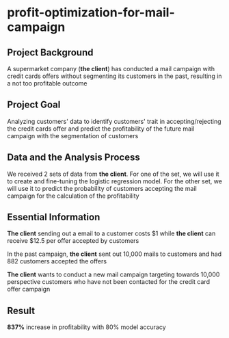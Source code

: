 # profit-optimization-for-mail-campaign

## Project Background
A supermarket company (**the client**) has conducted a mail campaign with credit cards offers without segmenting its customers in the past, resulting in a not too profitable outcome

## Project Goal
Analyzing customers' data to identify customers' trait in accepting/rejecting the credit cards offer and predict the profitability of the future mail campaign with the segmentation of customers

## Data and the Analysis Process
We received 2 sets of data from **the client**. For one of the set, we will use it to create and fine-tuning the logistic regression model. For the other set, we will use it to predict the probability of customers accepting the mail campaign for the calculation of the profitability

## Essential Information
**The client** sending out a email to a customer costs $1 while **the client** can receive $12.5 per offer accepted by customers

In the past campaign, **the client** sent out 10,000 mails to customers and had 882 customers accepted the offers

**The client** wants to conduct a new mail campaign targeting towards 10,000 perspective customers who have not been contacted for the credit card offer campaign

## Result
**837%** increase in profitability with 80% model accuracy


